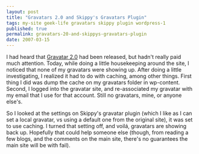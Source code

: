 ```yaml
---
layout: post
title: "Gravatars 2.0 and Skippy's Gravatars Plugin"
tags: my-site geek-life gravatars skippy plugin wordpress-1
published: true
permalink: gravatars-20-and-skippys-gravatars-plugin
date: 2007-03-15
---
```


I had heard that <a href="http://site.gravatar.com">Gravatar 2.0</a> had been released, but hadn't really paid much attention.  Today, while doing a little housekeeping around the site, I noticed that none of my gravatars were showing up.  After doing a little investigating, I realized it had to do with caching, among other things.  First thing I did was dump the cache on my gravatars folder in wp-content.  Second, I logged into the gravatar site, and re-associated my gravatar with my email that I use for that account.  Still no gravatars, mine, or anyone else's.

So I looked at the settings on Skippy's gravatar plugin (which I like as I can set a local gravatar, vs using a default one from the original site), it was set to use caching.  I turned that setting off, and voilá, gravatars are showing back up.  Hopefully that could help someone else (though, from reading a few blogs, and the comments on the main site, there's no guarantees the main site will be with fail).
